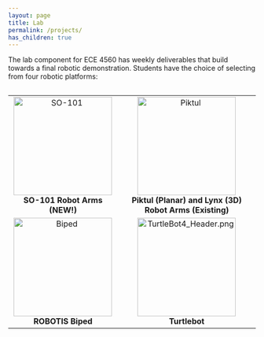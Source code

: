 ```yaml
---
layout: page
title: Lab
permalink: /projects/
has_children: true
---
```


The lab component for ECE 4560 has weekly deliverables that build towards a final robotic demonstration. Students have the choice of selecting from four robotic platforms:

<div style="display: flex; flex-direction: column; align-items: center;">
    <table>
        <tr>
            <td align="center">
                <a href="{{ site.baseurl }}/assignment1-so101/">
                    <img src="{{ site.baseurl }}/assets/SO101_Follower.webp" alt="SO-101" width="200"/>
                </a> 
                <br><b>SO-101 Robot Arms (NEW!)</b>
                </td>
            <td align="center">
                <a href="{{ site.baseurl }}/assignment1-piktul/">
                    <img src="{{ site.baseurl }}/assets/piktul.png" alt="Piktul" width="200"/>
                </a>
                <br><b>Piktul (Planar) and Lynx (3D) Robot Arms (Existing)</b>
            </td>
        </tr>
        <tr>
            <td align="center">
                <a href="{{ site.baseurl }}/assignment1-biped/">
                    <img src="{{ site.baseurl }}/assets/ROBOTIS_Bioloid.webp" alt="Biped" width="200"/>
                </a>
                <br><b>ROBOTIS Biped</b>
            </td>
            <td align="center">
                <a href="{{ site.baseurl }}/assignment1-turtlebot/">
                    <img src="{{ site.baseurl }}/assets/TurtleBot4_Header.png" alt="TurtleBot4_Header.png" width="200"/>
                </a>
                <br><b>Turtlebot</b>
            </td>
        </tr>
    </table>
</div>
